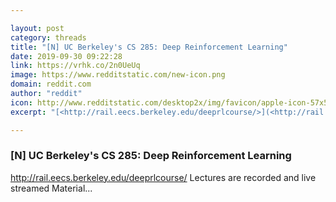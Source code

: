 ```yaml
---

layout: post
category: threads
title: "[N] UC Berkeley's CS 285: Deep Reinforcement Learning"
date: 2019-09-30 09:22:28
link: https://vrhk.co/2n0UeUq
image: https://www.redditstatic.com/new-icon.png
domain: reddit.com
author: "reddit"
icon: http://www.redditstatic.com/desktop2x/img/favicon/apple-icon-57x57.png
excerpt: "[<http://rail.eecs.berkeley.edu/deeprlcourse/>](<http://rail.eecs.berkeley.edu/deeprlcourse/>) Lectures are recorded and live streamed Material..."

---
```


### [N] UC Berkeley's CS 285: Deep Reinforcement Learning

[<http://rail.eecs.berkeley.edu/deeprlcourse/>](<http://rail.eecs.berkeley.edu/deeprlcourse/>) Lectures are recorded and live streamed Material...